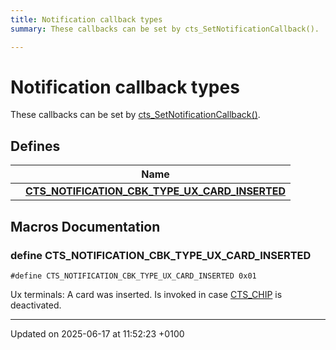 ```yaml
---
title: Notification callback types
summary: These callbacks can be set by cts_SetNotificationCallback(). 

---
```


# Notification callback types

These callbacks can be set by [cts_SetNotificationCallback()](). 

## Defines

|                | Name           |
| -------------- | -------------- |
|  | **[CTS_NOTIFICATION_CBK_TYPE_UX_CARD_INSERTED](group___t_e_c___n_o_t_i_f_i_c_a_t_i_o_n___c_b_k___t_y_p_e.md#define-cts-notification-cbk-type-ux-card-inserted)**  |




## Macros Documentation

### define CTS_NOTIFICATION_CBK_TYPE_UX_CARD_INSERTED

```
#define CTS_NOTIFICATION_CBK_TYPE_UX_CARD_INSERTED 0x01
```


Ux terminals: A card was inserted. Is invoked in case [CTS_CHIP](group___t_e_c___t_e_c_h_n_o_l_o_g_i_e_s.md#define-cts-chip) is deactivated. 




-------------------------------

Updated on 2025-06-17 at 11:52:23 +0100